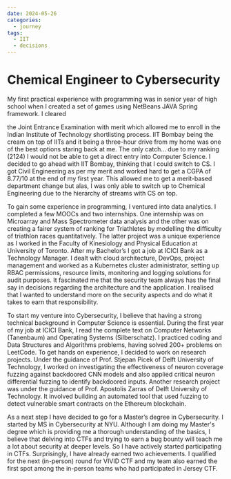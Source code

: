 ```yaml
---
date: 2024-05-26
categories:
  - journey
tags:
  - IIT
  - decisions
---
```


# Chemical Engineer to Cybersecurity

My first practical experience with programming was in senior year of high school
when I created a set of games using NetBeans JAVA Spring framework. I cleared
<!-- stop -->
the Joint Entrance Examination with merit which allowed me to enroll in the
Indian Institute of Technology shortlisting process. IIT Bombay being the cream
on top of IITs and it being a three-hour drive from my home was one of the best
options staring back at me. The only catch... due to my ranking (2124) I would
not be able to get a direct entry into Computer Science. I decided to go ahead
with IIT Bombay, thinking that I could switch to CS. I got Civil Engineering as
per my merit and worked hard to get a CGPA of 8.77/10 at the end of my first
year. This allowed me to get a merit-based department change but alas, I was
only able to switch up to Chemical Engineering due to the hierarchy of streams
with CS on top.

To gain some experience in programming, I ventured into data analytics. I
completed a few MOOCs and two internships. One internship was on Microarray and
Mass Spectrometer data analysis and the other was on creating a fairer system of
ranking for Triathletes by modelling the difficulty of triathlon races
quantitatively. The latter project was a unique experience as I worked in the
Faculty of Kinesiology and Physical Education at University of Toronto. After my
Bachelor’s I got a job at ICICI Bank as a Technology Manager. I dealt with cloud
architecture, DevOps, project management and worked as a Kubernetes cluster
administrator, setting up RBAC permissions, resource limits, monitoring and
logging solutions for audit purposes. It fascinated me that the security team
always has the final say in decisions regarding the architecture and the
application. I realised that I wanted to understand more on the security aspects
and do what it takes to earn that responsibility.

To start my venture into Cybersecurity, I believe that having a strong technical
background in Computer Science is essential. During the first year of my job at
ICICI Bank, I read the complete text on Computer Networks (Tanenbaum) and
Operating Systems (Silberschatz). I practiced coding and Data Structures and
Algorithms problems, having solved 200+ problems on LeetCode. To get hands on
experience, I decided to work on research projects. Under the guidance of Prof.
Stjepan Picek of Delft University of Technology, I worked on investigating the
effectiveness of neuron coverage fuzzing against backdoored CNN models and also
applied critical neuron differential fuzzing to identify backdoored inputs.
Another research project was under the guidance of Prof. Apostolis Zarras
of Delft University of Technology. It involved building an automated tool that
used fuzzing to detect vulnerable smart contracts on the Ethereum blockchain.

As a next step I have decided to go for a Master’s degree in Cybersecurity. I
started by MS in Cybersecurity at NYU. Although I am doing my Master's degree
which is providing me a thorough understanding of the basics, I believe that
delving into CTFs and trying to earn a bug bounty will teach me a lot about
security at deeper levels. So I have actively started participating in CTFs.
Surprisingly, I have already earned two achievements. I qualified for the next
(in-person) round for VIVID CTF and my team also earned the first spot among the
in-person teams who had participated in Jersey CTF. 
